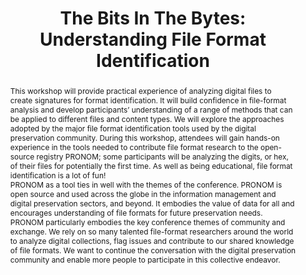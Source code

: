 ---
abstract: This workshop will provide practical experience of analyzing digital files
  to create signatures for format identification. It will build confidence in file-format
  analysis and develop participants’ understanding of a range of methods that can
  be applied to different files and content types. We will explore the approaches
  adopted by the major file format identification tools used by the digital preservation
  community. During this workshop, attendees will gain hands-on experience in the
  tools needed to contribute file format research to the open-source registry PRONOM;
  some participants will be analyzing the digits, or hex, of their files for potentially
  the first time. As well as being educational, file format identification is a lot
  of fun!<br />PRONOM as a tool ties in well with the themes of the conference. PRONOM
  is open source and used across the globe in the information management and digital
  preservation sectors, and beyond. It embodies the value of data for all and encourages
  understanding of file formats for future preservation needs.<br />PRONOM particularly
  embodies the key conference themes of community and exchange. We rely on so many
  talented file-format researchers around the world to analyze digital collections,
  flag issues and contribute to our shared knowledge of file formats. We want to continue
  the conversation with the digital preservation community and enable more people
  to participate in this collective endeavor.<br />
creators:
- Francesca Mackenzie
- Andrea Hricikova
- Andrey Kotov
- Kathryn Phelps
date: null
document_url: https://osf.io/download/azm76/
grand_parent: iPRES
institutions:
- The National Archives (UK)
keywords:
- collaboration
- hex
- community
- file-formats
- conversation
landing_page_url: https://osf.io/z375k/
language: eng
layout: publication
license: CC-BY 4.0 International
notes_url: null
parent: iPRES 2022
publication_type: workshop
size: null
slides_url: https://osf.io/download/r4mh5/
source_name: iPRES:osf:z375k
stream_url: null
title: 'The Bits In The Bytes: Understanding File Format Identification'
year: 2022
---